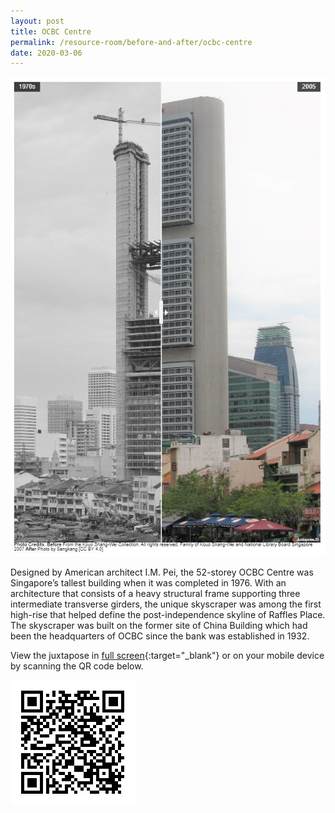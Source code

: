 ```yaml
---
layout: post
title: OCBC Centre
permalink: /resource-room/before-and-after/ocbc-centre
date: 2020-03-06
---
```


<img src="/images/before-after-image-ocbc-centre.jpg" alt="before-after-ocbc-centre"/>

Designed by American architect I.M. Pei, the 52-storey OCBC Centre was Singapore’s tallest building when it was completed in 1976. With an architecture that consists of a heavy structural frame supporting three intermediate transverse girders, the unique skyscraper was among the first high-rise that helped define the post-independence skyline of Raffles Place. The skyscraper was built on the former site of China Building which had been the headquarters of OCBC since the bank was established in 1932.   

View the juxtapose in [full screen](https://cdn.knightlab.com/libs/juxtapose/latest/embed/index.html?uid=0dc5be5c-b26f-11e9-b9b8-0edaf8f81e27){:target="_blank"} or on your mobile device by scanning the QR code below.

<img src="/images/qr-code-beforeafter-ocbc-centre.png" alt="qr-code-beforeafter-ocbc-centre" style="width:200px;" />
